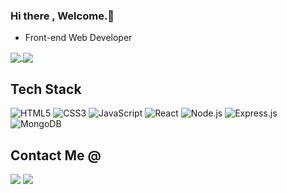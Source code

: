 
### Hi there , Welcome.👋 
- Front-end Web Developer
<!-- <a href="https://github.com/anuraghazra/github-readme-stats">
  <img align="center" width="100%"  src="https://github-readme-stats.vercel.app/api?username=samazevedo&count_private=true&show_icons=true&include_all_commits=true&hide_border=true&hide_title=true&theme=merko" />
   <img align="center" width="100%" src="https://github-readme-stats.vercel.app/api/top-langs/?username=samazevedo&langs_count=5&hide_title=true&hide_border=true&layout=compact&theme=merko" />
</a> -->
 <a href="https://github.com/anuraghazra/github-readme-stats">
  <img align="center" src="https://github-readme-stats.vercel.app/api?username=samazevedo&count_private=true&show_icons=true&include_all_commits=true&hide_border=true&hide_title=true" />
</a>
<a href="https://github.com/anuraghazra/github-readme-stats">
  <img align="center" src="https://github-readme-stats.vercel.app/api/top-langs/?username=samazevedo&langs_count=4&hide_title=true&hide_border=true" />
</a>

## Tech Stack
![HTML5](https://img.shields.io/badge/-HTML5-red?style=flat-square&logo=html5&logoColor=white)
![CSS3](https://img.shields.io/badge/-CSS3-blue?style=flat-square&logo=css3&logoColor=white)
![JavaScript](https://img.shields.io/badge/-JavaScript-F7DF1E?style=flat-square&logo=javascript&logoColor=black)
![React](https://img.shields.io/badge/-React-61DAFB?style=flat-square&logo=react&logoColor=black)
![Node.js](https://img.shields.io/badge/-Node.js-339933?style=flat-square&logo=nodedotjs&logoColor=white)
![Express.js](https://img.shields.io/badge/-Express-e2e2e2?style=flat-square&logo=express&logoColor=black)
![MongoDB](https://img.shields.io/badge/-MongoDB-47A248?style=flat-square&logo=mongodb&logoColor=white)


## Contact Me @
<a href="mailto:samuel.azevedo@live.com"><img src="https://img.shields.io/badge/samuel.azevedo-EA4335?style=flat-square&logo=Gmail&logoColor=FFFFFF" /></a> <a href="https://www.linkedin.com/in/samuel-azevedo-santos-908a5b53/" target="_blank"><img src="https://img.shields.io/badge/LinkedIn-0A66C2?style=flat-square&logo=Linkedin&logoColor=FFFFFF" /></a>

<!--
**samazevedo/samazevedo** is a ✨ _special_ ✨ repository because its `README.md` (this file) appears on your GitHub profile.

Here are some ideas to get you started:

- 🔭 I’m currently working on ...
- 🌱 I’m currently learning ...
- 👯 I’m looking to collaborate on ...
- 🤔 I’m looking for help with ...
- 💬 Ask me about ...
- 📫 How to reach me: ...
- 😄 Pronouns: ...
- ⚡ Fun fact: ...
-->
  







<!-- (https://github-readme-stats.vercel.app/api?username=samazevedo&show_icons=true&theme=merko&count_private=true)  -->


